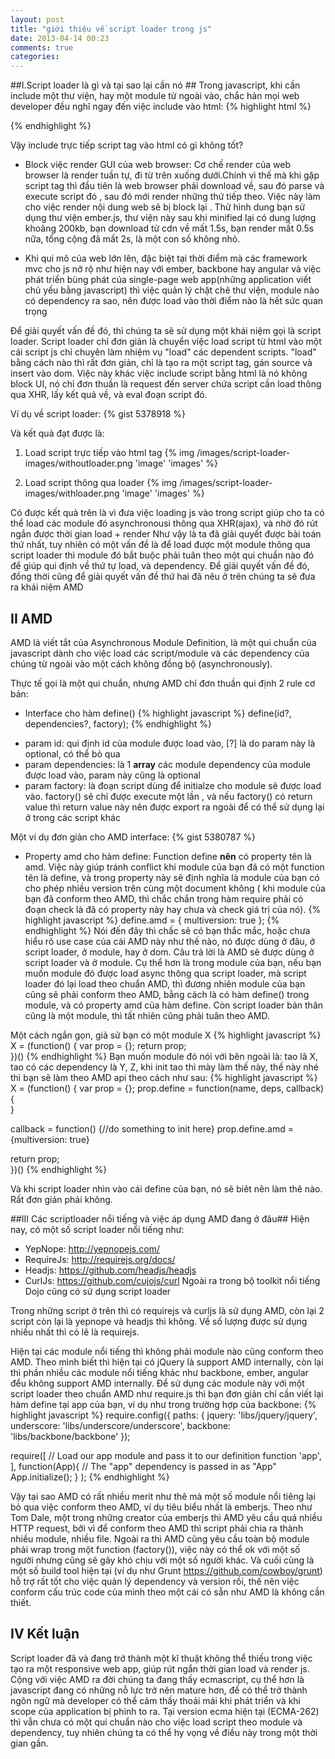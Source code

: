 ```yaml
---
layout: post
title: "giới thiệu về script loader trong js"
date: 2013-04-14 00:23
comments: true
categories: 
---
```


##I.Script loader là gì và tại sao lại cần nó ##
Trong javascript, khi cần include một thư viện, hay một module từ ngoài vào, chắc hản mọi
web developer đều nghĩ ngay đến việc include vào html:
{% highlight html %}
 <script src="http://yourhost/script.js" ></script>
{% endhighlight %} 

Vậy include trực tiếp script tag vào html có gì không tốt?

+ Block việc render GUI của web browser: 
Cơ chế render của web browser là render tuần tự, đi từ trên xuống dưới.Chính vì thế mà khi 
gặp script tag thì đầu tiên là web browser phải download về, sau đó parse và execute script đó
, sau đó mới render những thứ tiếp theo. Việc này làm cho việc render nội dung web sẽ bị block lại
. Thử hình dung bạn sử dụng thư viện ember.js, thư viện này sau khi minified lại có dung lượng khoảng
200kb, bạn download từ cdn về mất 1.5s, bạn render mất 0.5s nữa, tổng cộng đã mất 2s, là một con số 
không nhỏ.

+ Khi qui mô của web lớn lên, đặc biệt tại thời điểm mà các framework mvc cho js nở rộ như hiện 
nay với ember, backbone hay angular và việc phát triển bùng phát của single-page web app(những 
application viết chủ yếu bằng javascript) thì việc quản lý chặt chẽ thư viện, module nào có dependency
ra sao, nên được load vào thời điểm nào là hết sức quan trọng

Để giải quyết vấn đề đó, thì chúng ta sẽ sử dụng một khái niệm gọi là script loader. Script loader chỉ 
đơn giản là chuyển việc load script từ html vào một cái script js chỉ chuyên làm nhiệm vụ "load" các 
dependent scripts. "load" bằng cách nào thì rất đơn giản, chỉ là tạo ra một script tag, gán source 
và insert vào dom. Việc này khác việc include script bằng html là nó không block UI, nó chỉ đơn thuần
là request đến server chứa script cần load thông qua XHR, lấy kết quả về, và eval đoạn script đó.

Ví dụ về script loader:
{% gist 5378918 %}

Và kết quả đạt được là:

1. Load script trực tiếp vào html tag
{% img /images/script-loader-images/withoutloader.png 'image' 'images' %}

2. Load script thông qua loader
{% img /images/script-loader-images/withloader.png 'image' 'images' %}

Có được kết quả trên là vì đưa việc loading js vào trong script giúp cho ta có thể load các module 
đó asynchronousi thông qua XHR(ajax), và nhờ đó rút ngắn được thời gian load + render
Như vậy là ta đã giải quyết được bài toán thứ nhất, tuy nhiên có một vấn đề là để load được một module
thông qua script loader thì module đó bắt buộc phải tuân theo một qui chuẩn nào đó để giúp qui định 
về thứ tự load, và dependency. Để giải quyết vấn đề đó, đồng thời cũng để giải quyết vấn đề thứ hai đã
nêu ở trên chúng ta sẽ đưa ra khái niệm AMD

## II AMD ##
AMD là viết tắt của Asynchronous Module Definition, là một qui chuẩn của javascript dành cho việc load 
các script/module và các dependency của chúng từ ngoài vào một cách không đồng bộ (asynchronously).

Thực tế gọi là một qui chuẩn, nhưng AMD chỉ đơn thuần qui định 2 rule cơ bản:

* Interface cho hàm define()
{% highlight javascript %}
 define(id?, dependencies?, factory);
{% endhighlight %} 
+ param id: qui định id của module được load vào, [?] là do param này là optional, có thể bỏ qua
+ param dependencies: là 1 **array** các module dependency của module được load vào, param này cũng là optional
+ param factory: là đoạn script dùng để initialze cho module sẽ được load vào. factory() sẽ chỉ được execute một lần 
, và nếu factory() có return value thì return value này nên được export ra ngoài để có thể sử dụng lại ở trong các
script khác

Một ví dụ đơn giản cho AMD interface:
{% gist 5380787 %}

* Property amd cho hàm define:
Function define **nên** có property tên là amd. Việc này giúp tránh conflict khi module của bạn đã có một function tên 
là define, và trong property này sẽ định nghĩa là module của bạn có cho phép nhiều version trên cùng một document không
 ( khi module của bạn đã conform theo AMD, thì chắc chắn trong hàm require phải có đoạn check là đã có property
này hay chưa  và check giá trị của nó).
{% highlight javascript %}
define.amd = {
  multiversion: true
};
{% endhighlight %}
Nói đến đây thì chấc sẽ có bạn thắc mắc, hoặc chưa hiểu rõ use case của cái AMD này như thế nào, nó được dùng ở đâu, ở script
loader, ở module, hay ở dom. Câu trả lời là AMD sẽ được dùng ở script loader và ở module. Cụ thể hơn là trong module của bạn,
nếu bạn muốn module đó được load async thông qua script loader, mà script loader đó lại load theo chuẩn AMD, thì đương nhiên
module của bạn cũng sẽ phải conform theo AMD, bằng cách là có hàm define() trong module, và có property amd của hàm define.
Còn script loader bản thân cũng là một module, thì tất nhiên cũng phải tuân theo AMD.

Một cách ngắn gọn, giả sử bạn có một module X
{% highlight javascript %}
X = (function() {
  var prop = {};
  return prop;  
})()
{% endhighlight %}
Bạn muốn module đó nói với bên ngoài là: tao lã X, tao có các dependency là Y, Z, khi init tao thì mày làm thế này, thế này nhé
thì bạn sẽ làm theo AMD api theo cách như sau: 
{% highlight javascript %}
X = (function() {
  var prop = {};
  prop.define = function(name, deps, callback) {  
  }

  callback = function() {//do something to init here}
  prop.define.amd = {multiversion: true}
  
  return prop;  
})()
{% endhighlight %} 

Và khi script loader nhìn vào cái define của bạn, nó sẽ biêt nên làm thê nào. Rất đơn giản phải không.

##III Các scriptloader nổi tiếng và việc áp dụng AMD đang ở đâu##
Hiện nay, có một số script loader nổi tiếng như:

+ YepNope: http://yepnopejs.com/
+ RequireJs: http://requirejs.org/docs/
+ Headjs: https://github.com/headjs/headjs
+ CurlJs: https://github.com/cujojs/curl
Ngoài ra trong bộ toolkit nổi tiếng Dojo cũng có sử dụng script loader

Trong những script ở trên thì có requirejs và curljs là sử dụng AMD, còn lại 2 script còn lại là yepnope
và headjs thì không. Về số lượng được sử dụng nhiều nhất thì có lẽ là requirejs.

Hiện tại các module nổi tiếng thì không phải module nào cũng conform theo AMD. Theo mình biết thì hiện 
tại có jQuery là support AMD internally, còn lại thì phần nhiều các module nổi tiếng khác như backbone, ember,
angular đểu không support AMD internally. Để sử dụng các module này với một script loader theo chuẩn AMD 
như require.js thì bạn đơn giản chỉ cần viết lại hàm define tại app của bạn, ví dụ như trong trường hợp của 
backbone:
{% highlight javascript %}
require.config({
  paths: {
    jquery: 'libs/jquery/jquery',
    underscore: 'libs/underscore/underscore',
    backbone: 'libs/backbone/backbone'
});

require([
    // Load our app module and pass it to our definition function
    'app',
    ], function(App){
      // The "app" dependency is passed in as "App"
      App.initialize();
    }
);
{% endhighlight %}

Vậy tại sao AMD có rất nhiều merit như thê mà một số module nổi tiêng lại bỏ qua việc conform theo AMD, ví dụ 
tiêu biểu nhất là emberjs. Theo như Tom Dale, một trong những creator của emberjs thì AMD yêu cầu quá nhiều
HTTP request, bởi vì để conform theo AMD thì script phải chia ra thành nhiều module, nhiều file. Ngoài ra 
thì AMD cũng yêu cầu toàn bộ module phải wrap trong một function (factory()), việc này có thể ok với một số 
người nhưng cũng sẽ gây khó chịu với một số người khác. Và cuối cùng là một số build tool hiện tại (ví dụ như
Grunt https://github.com/cowboy/grunt) hỗ trợ rất tốt cho việc quản lý dependency và version rồi, thế nên
việc conform cấu trúc code của mình theo một cái có sẵn như AMD là không cần thiết.

## IV Kết luận ##
Script loader đã và đang trở thành một kĩ thuật không thể thiếu trong việc tạo ra một responsive web app, giúp
rút ngắn thời gian load và render js. Cộng với việc AMD ra đời chúng ta đang thấy ecmascript, cụ thể hơn là 
javascript đang có những nỗ lực trở nên mature hơn, để có thể trở thành ngôn ngữ mà developer có thể cảm thấy
thoải mái khi phát triển và khi scope của application bị phình to ra. Tại version ecma hiện tại (ECMA-262) thì
vẫn chưa có một qui chuẩn nào cho việc load script theo module và dependency, tuy nhiên chúng ta có thể hy vọng
về điều này trong một thời gian gần.

